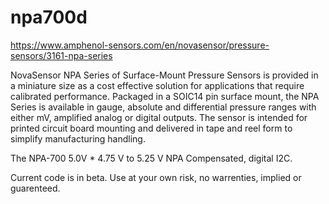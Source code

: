 # npa700d
https://www.amphenol-sensors.com/en/novasensor/pressure-sensors/3161-npa-series

NovaSensor NPA Series of Surface-Mount Pressure Sensors is provided in a miniature size as a cost effective solution for applications that require calibrated performance. Packaged in a SOIC14 pin surface mount, the NPA Series is available in gauge, absolute and differential pressure ranges with either mV, amplified analog or digital outputs. The sensor is intended for printed circuit board mounting and delivered in tape and reel form to simplify manufacturing handling. 

The NPA-700	5.0V *	4.75 V to 5.25 V	NPA Compensated, digital I2C.

Current code is in beta. Use at your own risk, no warrenties, implied or guarenteed.
